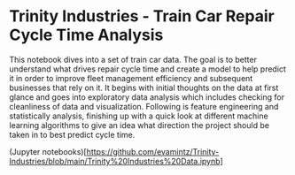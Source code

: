 # Trinity Industries - Train Car Repair Cycle Time Analysis

This notebook dives into a set of train car data. The goal is to better understand what drives repair cycle time and create a model to help predict it in order to improve fleet management efficiency and subsequent businesses that rely on it. It begins with initial thoughts on the data at first glance and goes into exploratory data analysis which includes checking for cleanliness of data and visualization. Following is feature engineering and statistically analysis, finishing up with a quick look at different machine learning algorithms to give an idea what direction the project should be taken in to best predict cycle time.

(Jupyter notebooks)[https://github.com/evamintz/Trinity-Industries/blob/main/Trinity%20Industries%20Data.ipynb]
